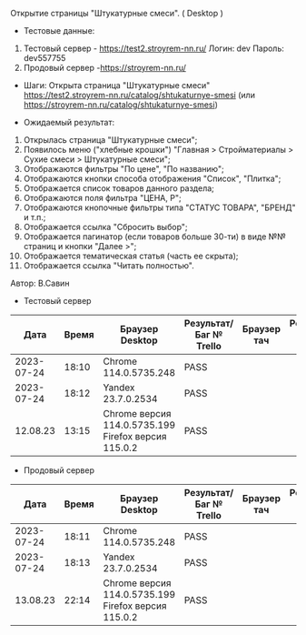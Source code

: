Открытие страницы "Штукатурные смеси". ( Desktop )

* Тестовые данные: 
1. Тестовый сервер - https://test2.stroyrem-nn.ru/
Логин: dev
Пароль: dev557755
2. Продовый сервер -https://stroyrem-nn.ru/

* Шаги:
Открыта страница "Штукатурные смеси" https://test2.stroyrem-nn.ru/catalog/shtukaturnye-smesi (или https://stroyrem-nn.ru/catalog/shtukaturnye-smesi)

* Ожидаемый результат:
1. Открылась страница "Штукатурные смеси";
2. Появилось меню ("хлебные крошки") "Главная > Стройматериалы > Сухие смеси > Штукатурные смеси";
3. Отображаются фильтры "По цене", "По названию";
4. Отображаются кнопки способа отображения "Список", "Плитка"; 
5. Отображается список товаров данного раздела;
6. Отображаются поля фильтра "ЦЕНА, Р";
7. Отображаются кнопочные фильтры типа "СТАТУС ТОВАРА", "БРЕНД" и т.п.;
8. Отображается ссылка "Сбросить выбор";
9. Отображается пагинатор (если товаров больше 30-ти) в виде №№ страниц и кнопки "Далее >";
10. Отображается тематическая статья (часть ее скрыта);
11. Отображается ссылка "Читать полностью".

Автор: В.Савин


* Тестовый сервер

| Дата | Время | Браузер Desktop| Результат/Баг № Trello| Браузер тач| Результат/Баг № Trello| Дата релиза |Имя |
| --- | --- | --- | --- | --- | --- | --- | --- | 
|2023-07-24 | 18:10 | Chrome 114.0.5735.248 | PASS |  |  | 04.07.23 | Наталья К. | 
|2023-07-24 | 18:12 | Yandex 23.7.0.2534 | PASS |  |  | 04.07.23 | Наталья К. |
 12.08.23 | 13:15 | Chrome версия 114.0.5735.199 Firefox версия 115.0.2 | PASS |  |  | 16.06.23 | Надежда |  


* Продовый сервер

| Дата | Время | Браузер Desktop| Результат/Баг № Trello| Браузер тач| Результат/Баг № Trello| Дата релиза |Имя |
| --- | --- | --- | --- | --- | --- | --- | --- | 
| 2023-07-24 | 18:11 | Chrome 114.0.5735.248 | PASS | |  | 04.07.23 | Наталья К. | 
| 2023-07-24 | 18:13 | Yandex 23.7.0.2534 | PASS |  |  | 04.07.23 | Наталья К. |
 13.08.23 | 22:14 | Chrome версия 114.0.5735.199 Firefox версия 115.0.2 | PASS |  |  | 13.08.23 | Надежда |  
